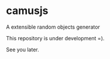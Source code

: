 # camusjs
A extensible random objects generator

This repository is under development =).

See you later.
